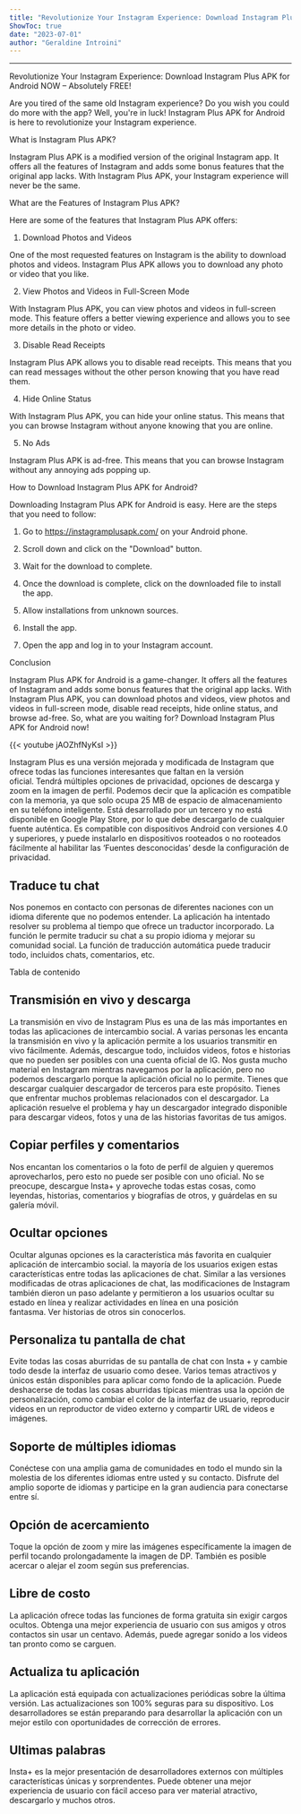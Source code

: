 ```yaml
---
title: "Revolutionize Your Instagram Experience: Download Instagram Plus APK for Android NOW – Absolutely FREE!"
ShowToc: true 
date: "2023-07-01"
author: "Geraldine Introini"
---
```

*****
Revolutionize Your Instagram Experience: Download Instagram Plus APK for Android NOW – Absolutely FREE!

Are you tired of the same old Instagram experience? Do you wish you could do more with the app? Well, you're in luck! Instagram Plus APK for Android is here to revolutionize your Instagram experience.

What is Instagram Plus APK?

Instagram Plus APK is a modified version of the original Instagram app. It offers all the features of Instagram and adds some bonus features that the original app lacks. With Instagram Plus APK, your Instagram experience will never be the same.

What are the Features of Instagram Plus APK?

Here are some of the features that Instagram Plus APK offers:

1. Download Photos and Videos

One of the most requested features on Instagram is the ability to download photos and videos. Instagram Plus APK allows you to download any photo or video that you like.

2. View Photos and Videos in Full-Screen Mode

With Instagram Plus APK, you can view photos and videos in full-screen mode. This feature offers a better viewing experience and allows you to see more details in the photo or video.

3. Disable Read Receipts

Instagram Plus APK allows you to disable read receipts. This means that you can read messages without the other person knowing that you have read them.

4. Hide Online Status

With Instagram Plus APK, you can hide your online status. This means that you can browse Instagram without anyone knowing that you are online.

5. No Ads

Instagram Plus APK is ad-free. This means that you can browse Instagram without any annoying ads popping up.

How to Download Instagram Plus APK for Android?

Downloading Instagram Plus APK for Android is easy. Here are the steps that you need to follow:

1. Go to https://instagramplusapk.com/ on your Android phone.

2. Scroll down and click on the "Download" button.

3. Wait for the download to complete.

4. Once the download is complete, click on the downloaded file to install the app.

5. Allow installations from unknown sources.

6. Install the app.

7. Open the app and log in to your Instagram account.

Conclusion

Instagram Plus APK for Android is a game-changer. It offers all the features of Instagram and adds some bonus features that the original app lacks. With Instagram Plus APK, you can download photos and videos, view photos and videos in full-screen mode, disable read receipts, hide online status, and browse ad-free. So, what are you waiting for? Download Instagram Plus APK for Android now!

{{< youtube jAOZhfNyKsI >}} 



Instagram Plus es una versión mejorada y modificada de Instagram que ofrece todas las funciones interesantes que faltan en la versión oficial. Tendrá múltiples opciones de privacidad, opciones de descarga y zoom en la imagen de perfil. Podemos decir que la aplicación es compatible con la memoria, ya que solo ocupa 25 MB de espacio de almacenamiento en su teléfono inteligente. Está desarrollado por un tercero y no está disponible en Google Play Store, por lo que debe descargarlo de cualquier fuente auténtica. Es compatible con dispositivos Android con versiones 4.0 y superiores, y puede instalarlo en dispositivos rooteados o no rooteados fácilmente al habilitar las ‘Fuentes desconocidas’ desde la configuración de privacidad. 
 
## Traduce tu chat
 
Nos ponemos en contacto con personas de diferentes naciones con un idioma diferente que no podemos entender. La aplicación ha intentado resolver su problema al tiempo que ofrece un traductor incorporado. La función le permite traducir su chat a su propio idioma y mejorar su comunidad social. La función de traducción automática puede traducir todo, incluidos chats, comentarios, etc.
 
Tabla de contenido
 
## Transmisión en vivo y descarga
 
La transmisión en vivo de Instagram Plus es una de las más importantes en todas las aplicaciones de intercambio social. A varias personas les encanta la transmisión en vivo y la aplicación permite a los usuarios transmitir en vivo fácilmente. Además, descargue todo, incluidos videos, fotos e historias que no pueden ser posibles con una cuenta oficial de IG. Nos gusta mucho material en Instagram mientras navegamos por la aplicación, pero no podemos descargarlo porque la aplicación oficial no lo permite. Tienes que descargar cualquier descargador de terceros para este propósito. Tienes que enfrentar muchos problemas relacionados con el descargador. La aplicación resuelve el problema y hay un descargador integrado disponible para descargar videos, fotos y una de las historias favoritas de tus amigos. 
 
## Copiar perfiles y comentarios
 
Nos encantan los comentarios o la foto de perfil de alguien y queremos aprovecharlos, pero esto no puede ser posible con uno oficial. No se preocupe, descargue Insta+ y aproveche todas estas cosas, como leyendas, historias, comentarios y biografías de otros, y guárdelas en su galería móvil.
 
## Ocultar opciones
 
Ocultar algunas opciones es la característica más favorita en cualquier aplicación de intercambio social. la mayoría de los usuarios exigen estas características entre todas las aplicaciones de chat. Similar a las versiones modificadas de otras aplicaciones de chat, las modificaciones de Instagram también dieron un paso adelante y permitieron a los usuarios ocultar su estado en línea y realizar actividades en línea en una posición fantasma. Ver historias de otros sin conocerlos. 
 
## Personaliza tu pantalla de chat
 
Evite todas las cosas aburridas de su pantalla de chat con Insta + y cambie todo desde la interfaz de usuario como desee. Varios temas atractivos y únicos están disponibles para aplicar como fondo de la aplicación. Puede deshacerse de todas las cosas aburridas típicas mientras usa la opción de personalización, como cambiar el color de la interfaz de usuario, reproducir videos en un reproductor de video externo y compartir URL de videos e imágenes.   
 
## Soporte de múltiples idiomas
 
Conéctese con una amplia gama de comunidades en todo el mundo sin la molestia de los diferentes idiomas entre usted y su contacto. Disfrute del amplio soporte de idiomas y participe en la gran audiencia para conectarse entre sí. 
 
## Opción de acercamiento
 
Toque la opción de zoom y mire las imágenes específicamente la imagen de perfil tocando prolongadamente la imagen de DP. También es posible acercar o alejar el zoom según sus preferencias. 
 
## Libre de costo
 
La aplicación ofrece todas las funciones de forma gratuita sin exigir cargos ocultos. Obtenga una mejor experiencia de usuario con sus amigos y otros contactos sin usar un centavo. Además, puede agregar sonido a los videos tan pronto como se carguen. 
 
## Actualiza tu aplicación
 
La aplicación está equipada con actualizaciones periódicas sobre la última versión. Las actualizaciones son 100% seguras para su dispositivo. Los desarrolladores se están preparando para desarrollar la aplicación con un mejor estilo con oportunidades de corrección de errores. 
 
## Ultimas palabras
 
Insta+ es la mejor presentación de desarrolladores externos con múltiples características únicas y sorprendentes. Puede obtener una mejor experiencia de usuario con fácil acceso para ver material atractivo, descargarlo y muchos otros. 



